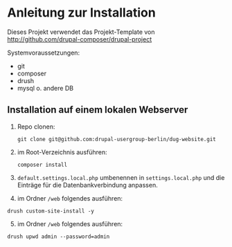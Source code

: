 # Anleitung zur Installation

Dieses Projekt verwendet das Projekt-Template von
http://github.com/drupal-composer/drupal-project


Systemvoraussetzungen:
- git
- composer
- drush
- mysql o. andere DB

## Installation auf einem lokalen Webserver

1. Repo clonen:

    ```
    git clone git@github.com:drupal-usergroup-berlin/dug-website.git
    ```
  
2. im Root-Verzeichnis ausführen:

    ```
    composer install
    ```

3. `default.settings.local.php` umbenennen in `settings.local.php` und die Einträge für die Datenbankverbindung anpassen.

4. im Ordner `/web` folgendes ausführen:  

  ```
  drush custom-site-install -y
  ```

5. im Ordner `/web` folgendes ausführen:
  ```
  drush upwd admin --password=admin
  ```
